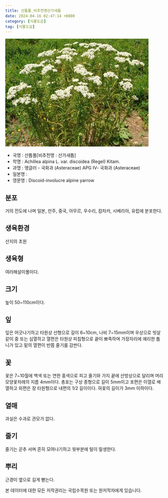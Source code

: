 ```yaml
---
title: 산톱풀_비추천명산가새톱
date: 2024-04-16 02:47:14 +0800
category: [식물도감]
tag: [식물도감]
---
```




![산톱풀[비추천명 : 산가새톱]](/assets/img/fileUpload/plants/basic/Compositae/Achillea/10292/1_th2.JPG)
- 국명 : 산톱풀[비추천명 : 산가새톱]
- 학명 : Achillea alpina L. var. discoidea (Regel) Kitam.
- 과명 : 앵글러 - 국화과 (Asteraceae) APG Ⅳ- 국화과 (Asteraceae)
- 일본명 : 
- 영문명 : Discoid-involucre alpine yarrow


## 분포
거의 전도에 나며 일본, 만주, 중국, 아무르, 우수리, 캄차카, 시베리아, 유럽에 분포한다.
## 생육환경
산지의 초원
## 생육형
여러해살이풀이다.
## 크기
높이 50~110cm이다.
## 잎
잎은 어긋나기하고 타원상 선형으로 길이 6~10cm, 나비 7~15mm이며 우상으로 빗살 같이 중 또는 심열하고 열편은 타원상 피침형으로 끝이 뾰족하며 가장자리에 예리한 톱니가 있고 밑의 열편이 반쯤 줄기를 감싼다.
## 꽃
꽃은 7~10월에 백색 또는 연한 홍색으로 피고 줄기와 가지 끝에 산방상으로 달리며 머리모양꽃차례의 지름 4mm이다. 총포는 구상 종형으로 길이 5mm이고 포편은 이열로 배열하고 외편은 장 타원형으로 내편의 1/2 길이이다. 혀꽃의 길이가 3mm 이하이다.
## 열매
과실은 수과로 관모가 없다.
## 줄기
줄기는 곧추 서며 흔히 모여나기하고 윗부분에 털이 밀생한다.
## 뿌리
근경이 옆으로 길게 뻗는다.






본 데이터에 대한 모든 저작권리는 국립수목원 또는 원저작자에게 있습니다.
